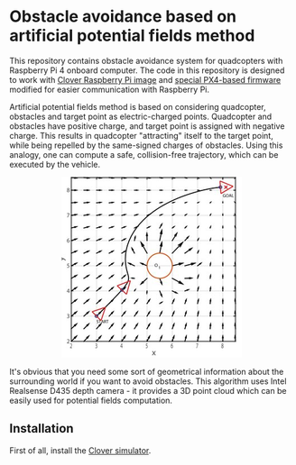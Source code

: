 # Obstacle avoidance based on artificial potential fields method

This repository contains obstacle avoidance system for quadcopters with Raspberry Pi 4 onboard computer. The code in this repository is designed to work with [Clover Raspberry Pi image](https://clover.coex.tech/en/image.html) and [special PX4-based firmware](https://clover.coex.tech/en/firmware.html) modified for easier communication with Raspberry Pi.

Artificial potential fields method is based on considering quadcopter, obstacles and target point as electric-charged points. Quadcopter and obstacles have positive charge, and target point is assigned with negative charge. This results in quadcopter "attracting" itself to the target point, while being repelled by the same-signed charges of obstacles. Using this analogy, one can compute a safe, collision-free trajectory, which can be executed by the vehicle.

<p align="center">
  <img src="https://github.com/den250400/potential-fields-obstacle-avoidance/blob/main/assets/Traditional-artificial-potentials-path-planning_Q320.jpg" />
</p>

It's obvious that you need some sort of geometrical information about the surrounding world if you want to avoid obstacles. This algorithm uses Intel Realsense D435 depth camera - it provides a 3D point cloud which can be easily used for potential fields computation.

## Installation
First of all, install the [Clover simulator](https://clover.coex.tech/en/simulation.html). 
